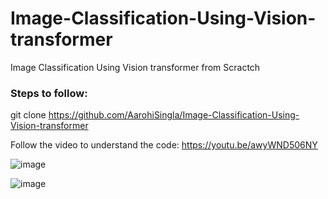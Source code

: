 # Image-Classification-Using-Vision-transformer
Image Classification Using Vision transformer from Scractch

### Steps to follow:

git clone https://github.com/AarohiSingla/Image-Classification-Using-Vision-transformer

Follow the video to understand the code: https://youtu.be/awyWND506NY

![image](https://github.com/AarohiSingla/Image-Classification-Using-Vision-transformer/assets/60029146/56a6a8f5-fff8-4fca-80e7-4917a3f6ddcc)


![image](https://github.com/AarohiSingla/Image-Classification-Using-Vision-transformer/assets/60029146/cc061684-348b-4c51-afe3-4e88b7a9f5e7)


